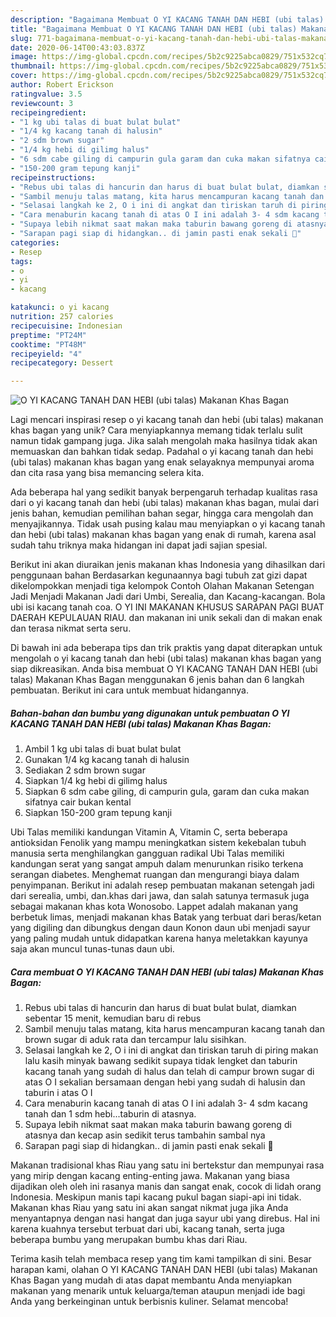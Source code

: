 ```yaml
---
description: "Bagaimana Membuat O YI KACANG TANAH DAN HEBI (ubi talas) Makanan Khas Bagan yang Bisa Manjain Lidah"
title: "Bagaimana Membuat O YI KACANG TANAH DAN HEBI (ubi talas) Makanan Khas Bagan yang Bisa Manjain Lidah"
slug: 771-bagaimana-membuat-o-yi-kacang-tanah-dan-hebi-ubi-talas-makanan-khas-bagan-yang-bisa-manjain-lidah
date: 2020-06-14T00:43:03.837Z
image: https://img-global.cpcdn.com/recipes/5b2c9225abca0829/751x532cq70/o-yi-kacang-tanah-dan-hebi-ubi-talas-makanan-khas-bagan-foto-resep-utama.jpg
thumbnail: https://img-global.cpcdn.com/recipes/5b2c9225abca0829/751x532cq70/o-yi-kacang-tanah-dan-hebi-ubi-talas-makanan-khas-bagan-foto-resep-utama.jpg
cover: https://img-global.cpcdn.com/recipes/5b2c9225abca0829/751x532cq70/o-yi-kacang-tanah-dan-hebi-ubi-talas-makanan-khas-bagan-foto-resep-utama.jpg
author: Robert Erickson
ratingvalue: 3.5
reviewcount: 3
recipeingredient:
- "1 kg ubi talas di buat bulat bulat"
- "1/4 kg kacang tanah di halusin"
- "2 sdm brown sugar"
- "1/4 kg hebi di gilimg halus"
- "6 sdm cabe giling di campurin gula garam dan cuka makan sifatnya cair bukan kental"
- "150-200 gram tepung kanji"
recipeinstructions:
- "Rebus ubi talas di hancurin dan harus di buat bulat bulat, diamkan sebentar 15 menit, kemudian baru di rebus"
- "Sambil menuju talas matang, kita harus mencampuran kacang tanah dan brown sugar di aduk rata dan tercampur lalu sisihkan."
- "Selasai langkah ke 2, O i ini di angkat dan tiriskan taruh di piring makan lalu kasih minyak bawang sedikit supaya tidak lengket dan taburin kacang tanah yang sudah di halus dan telah di campur brown sugar di atas O I sekalian bersamaan dengan hebi yang sudah di halusin dan taburin i atas O I"
- "Cara menaburin kacang tanah di atas O I ini adalah 3- 4 sdm kacang tanah dan 1 sdm hebi...taburin di atasnya."
- "Supaya lebih nikmat saat makan maka taburin bawang goreng di atasnya dan kecap asin sedikit terus tambahin sambal nya"
- "Sarapan pagi siap di hidangkan.. di jamin pasti enak sekali 🤩"
categories:
- Resep
tags:
- o
- yi
- kacang

katakunci: o yi kacang 
nutrition: 257 calories
recipecuisine: Indonesian
preptime: "PT24M"
cooktime: "PT48M"
recipeyield: "4"
recipecategory: Dessert

---
```



![O YI KACANG TANAH DAN HEBI (ubi talas) Makanan Khas Bagan](https://img-global.cpcdn.com/recipes/5b2c9225abca0829/751x532cq70/o-yi-kacang-tanah-dan-hebi-ubi-talas-makanan-khas-bagan-foto-resep-utama.jpg)

Lagi mencari inspirasi resep o yi kacang tanah dan hebi (ubi talas) makanan khas bagan yang unik? Cara menyiapkannya memang tidak terlalu sulit namun tidak gampang juga. Jika salah mengolah maka hasilnya tidak akan memuaskan dan bahkan tidak sedap. Padahal o yi kacang tanah dan hebi (ubi talas) makanan khas bagan yang enak selayaknya mempunyai aroma dan cita rasa yang bisa memancing selera kita.

Ada beberapa hal yang sedikit banyak berpengaruh terhadap kualitas rasa dari o yi kacang tanah dan hebi (ubi talas) makanan khas bagan, mulai dari jenis bahan, kemudian pemilihan bahan segar, hingga cara mengolah dan menyajikannya. Tidak usah pusing kalau mau menyiapkan o yi kacang tanah dan hebi (ubi talas) makanan khas bagan yang enak di rumah, karena asal sudah tahu triknya maka hidangan ini dapat jadi sajian spesial.

Berikut ini akan diuraikan jenis makanan khas Indonesia yang dihasilkan dari penggunaan bahan Berdasarkan kegunaannya bagi tubuh zat gizi dapat dikelompokkan menjadi tiga kelompok Contoh Olahan Makanan Setengan Jadi Menjadi Makanan Jadi dari Umbi, Serealia, dan Kacang-kacangan. Bola ubi isi kacang tanah coa. O YI INI MAKANAN KHUSUS SARAPAN PAGI BUAT DAERAH KEPULAUAN RIAU. dan makanan ini unik sekali dan di makan enak dan terasa nikmat serta seru.


Di bawah ini ada beberapa tips dan trik praktis yang dapat diterapkan untuk mengolah o yi kacang tanah dan hebi (ubi talas) makanan khas bagan yang siap dikreasikan. Anda bisa membuat O YI KACANG TANAH DAN HEBI (ubi talas) Makanan Khas Bagan menggunakan 6 jenis bahan dan 6 langkah pembuatan. Berikut ini cara untuk membuat hidangannya.

<!--inarticleads1-->

##### Bahan-bahan dan bumbu yang digunakan untuk pembuatan O YI KACANG TANAH DAN HEBI (ubi talas) Makanan Khas Bagan:

1. Ambil 1 kg ubi talas di buat bulat bulat
1. Gunakan 1/4 kg kacang tanah di halusin
1. Sediakan 2 sdm brown sugar
1. Siapkan 1/4 kg hebi di gilimg halus
1. Siapkan 6 sdm cabe giling, di campurin gula, garam dan cuka makan sifatnya cair bukan kental
1. Siapkan 150-200 gram tepung kanji


Ubi Talas memiliki kandungan Vitamin A, Vitamin C, serta beberapa antioksidan Fenolik yang mampu meningkatkan sistem kekebalan tubuh manusia serta menghilangkan gangguan radikal Ubi Talas memiliki kandungan serat yang sangat ampuh dalam menurunkan risiko terkena serangan diabetes. Menghemat ruangan dan mengurangi biaya dalam penyimpanan. Berikut ini adalah resep pembuatan makanan setengah jadi dari serealia, umbi, dan.khas dari jawa, dan salah satunya termasuk juga sebagai makanan khas kota Wonosobo. Lappet adalah makanan yang berbetuk limas, menjadi makanan khas Batak yang terbuat dari beras/ketan yang digiling dan dibungkus dengan daun Konon daun ubi menjadi sayur yang paling mudah untuk didapatkan karena hanya meletakkan kayunya saja akan muncul tunas-tunas daun ubi. 

<!--inarticleads2-->

##### Cara membuat O YI KACANG TANAH DAN HEBI (ubi talas) Makanan Khas Bagan:

1. Rebus ubi talas di hancurin dan harus di buat bulat bulat, diamkan sebentar 15 menit, kemudian baru di rebus
1. Sambil menuju talas matang, kita harus mencampuran kacang tanah dan brown sugar di aduk rata dan tercampur lalu sisihkan.
1. Selasai langkah ke 2, O i ini di angkat dan tiriskan taruh di piring makan lalu kasih minyak bawang sedikit supaya tidak lengket dan taburin kacang tanah yang sudah di halus dan telah di campur brown sugar di atas O I sekalian bersamaan dengan hebi yang sudah di halusin dan taburin i atas O I
1. Cara menaburin kacang tanah di atas O I ini adalah 3- 4 sdm kacang tanah dan 1 sdm hebi...taburin di atasnya.
1. Supaya lebih nikmat saat makan maka taburin bawang goreng di atasnya dan kecap asin sedikit terus tambahin sambal nya
1. Sarapan pagi siap di hidangkan.. di jamin pasti enak sekali 🤩


Makanan tradisional khas Riau yang satu ini bertekstur dan mempunyai rasa yang mirip dengan kacang enting-enting jawa. Makanan yang biasa dijadikan oleh oleh ini rasanya manis dan sangat enak, cocok di lidah orang Indonesia. Meskipun manis tapi kacang pukul bagan siapi-api ini tidak. Makanan khas Riau yang satu ini akan sangat nikmat juga jika Anda menyantapnya dengan nasi hangat dan juga sayur ubi yang direbus. Hal ini karena kuahnya tersebut terbuat dari ubi, kacang tanah, serta juga beberapa bumbu yang merupakan bumbu khas dari Riau. 

Terima kasih telah membaca resep yang tim kami tampilkan di sini. Besar harapan kami, olahan O YI KACANG TANAH DAN HEBI (ubi talas) Makanan Khas Bagan yang mudah di atas dapat membantu Anda menyiapkan makanan yang menarik untuk keluarga/teman ataupun menjadi ide bagi Anda yang berkeinginan untuk berbisnis kuliner. Selamat mencoba!
